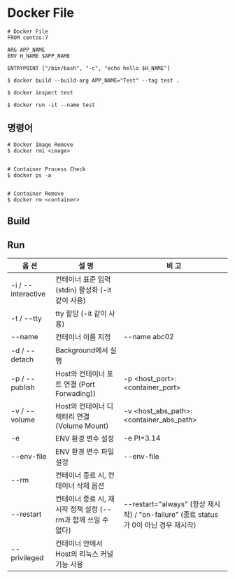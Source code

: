 # Docker File


```
# Docker File
FROM centos:7

ARG APP_NAME
ENV H_NAME $APP_NAME

ENTRYPOINT ["/bin/bash", "-c", "echo hello $H_NAME"]
```

```
$ docker build --build-arg APP_NAME="Test" --tag test .

$ docker inspect test

$ docker run -it --name test
```



## 명령어
```
# Docker Image Remove
$ docker rmi <image>


# Container Process Check
$ docker ps -a


# Container Remove
$ docker rm <container>

```



## Build 




## Run
| 옵 션 | 설 명 | 비 고 |
|------|------|------|
| -i / --interactive | 컨테이너 표준 입력(stdin) 활성화 (-it 같이 사용) |  |
| -t / --tty | tty 할당 (-it 같이 사용) |  |
| --name | 컨테이너 이름 지정 | --name abc02 |
| -d / --detach | Background에서 실행 |  |
| -p / --publish | Host와 컨테이너 포트 연결 (Port Forwading)) | -p <host_port>:<container_port> |
| -v / --volume | Host와 컨테이너 디렉터리 연결 (Volume Mount) | -v <host_abs_path>:<container_abs_path> |
| -e | ENV 환경 변수 설정 | -e PI=3.14 |
| --env-file | ENV 환경 변수 파일 설정 | --env-file <path> |
| --rm | 컨테이너 종료 시, 컨테이너 삭제 옵션 |  |
| --restart | 컨테이너 종료 시, 재시작 정책 설정 (--rm과 함께 쓰일 수 없다) | --restart="always" (항상 재시작) / "on-failure" (종료 status가 0이 아닌 경우 재시작) |
| --privileged | 컨테이너 안에서 Host의 리눅스 커널 기능 사용 |  |